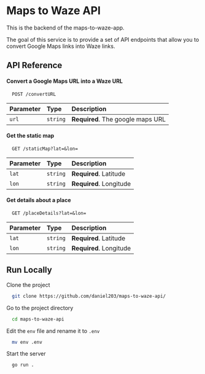 
# Maps to Waze API

This is the backend of the maps-to-waze-app.

The goal of this service is to provide a set of API endpoints that allow you to convert Google Maps links into Waze links.
## API Reference

#### Convert a Google Maps URL into a Waze URL

```http
  POST /convertURL
```

| Parameter | Type     | Description                |
| :-------- | :------- | :------------------------- |
| `url` | `string` | **Required**. The google maps URL |

#### Get the static map

```http
  GET /staticMap?lat=&lon=
```

| Parameter | Type     | Description                       |
| :-------- | :------- | :-------------------------------- |
| `lat`      | `string` | **Required**. Latitude |
| `lon`      | `string` | **Required**. Longitude |

#### Get details about a place

```http
  GET /placeDetails?lat=&lon=
```

| Parameter | Type     | Description                       |
| :-------- | :------- | :-------------------------------- |
| `lat`      | `string` | **Required**. Latitude |
| `lon`      | `string` | **Required**. Longitude |


## Run Locally

Clone the project

```bash
  git clone https://github.com/daniel203/maps-to-waze-api/
```

Go to the project directory

```bash
  cd maps-to-waze-api
```

Edit the `env` file and rename it to `.env`

```bash
  mv env .env
```

Start the server

```bash
  go run .
```

